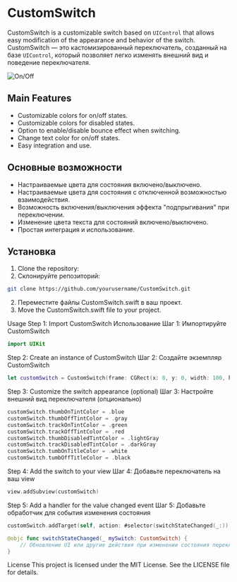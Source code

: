 # CustomSwitch

CustomSwitch is a customizable switch based on `UIControl` that allows easy modification of the appearance and behavior of the switch.
CustomSwitch — это кастомизированный переключатель, созданный на базе `UIControl`, который позволяет легко изменять внешний вид и поведение переключателя.

![On/Off](https://raw.githubusercontent.com/Vlad-tdk/Customizable-UISwitch/main/%D0%A1ustomizable%20UISwitch/03.png)

## Main Features

- Customizable colors for on/off states.
- Customizable colors for disabled states.
- Option to enable/disable bounce effect when switching.
- Change text color for on/off states.
- Easy integration and use.


## Основные возможности

- Настраиваемые цвета для состояния включено/выключено.
- Настраиваемые цвета для состояния с отключенной возможностью взаимодействия.
- Возможность включения/выключения эффекта "подпрыгивания" при переключении.
- Изменение цвета текста для состояний включено/выключено.
- Простая интеграция и использование.

## Установка

1. Clone the repository:
1. Склонируйте репозиторий:

```bash
git clone https://github.com/yourusername/CustomSwitch.git
```
2. Переместите файлы CustomSwitch.swift в ваш проект.
2. Move the CustomSwitch.swift file to your project.

Usage
Step 1: Import CustomSwitch
Использование
Шаг 1: Импортируйте CustomSwitch
```swift
import UIKit
```
Step 2: Create an instance of CustomSwitch
Шаг 2: Создайте экземпляр CustomSwitch

```swift
let customSwitch = CustomSwitch(frame: CGRect(x: 0, y: 0, width: 100, height: 77))
```
Step 3: Customize the switch appearance (optional)
Шаг 3: Настройте внешний вид переключателя (опционально)

```swift
customSwitch.thumbOnTintColor = .blue
customSwitch.thumbOffTintColor = .gray
customSwitch.trackOnTintColor = .green
customSwitch.trackOffTintColor = .red
customSwitch.thumbDisabledTintColor = .lightGray
customSwitch.trackDisabledTintColor = .darkGray
customSwitch.tumbOnTitleColor = .white
customSwitch.tumbOffTitleColor = .black
```
Step 4: Add the switch to your view
Шаг 4: Добавьте переключатель на ваш view

```swift
view.addSubview(customSwitch)

```

Step 5: Add a handler for the value changed event
Шаг 5: Добавьте обработчик для события изменения состояния
```swift
customSwitch.addTarget(self, action: #selector(switchStateChanged(_:)), for: .valueChanged)

@objc func switchStateChanged(_ mySwitch: CustomSwitch) {
    // Обновление UI или другие действия при изменении состояния переключателя
}
```
License
This project is licensed under the MIT License. See the LICENSE file for details.
